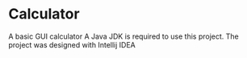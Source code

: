 # Calculator
A basic GUI calculator
A Java JDK is required to use this project.
The project was designed with Intellij IDEA

